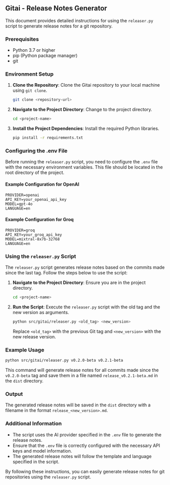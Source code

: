 ## Gitai - Release Notes Generator

This document provides detailed instructions for using the `releaser.py` script to generate release notes for a git repository.

### Prerequisites

- Python 3.7 or higher
- pip (Python package manager)
- git

### Environment Setup

1. **Clone the Repository**: Clone the Gitai repository to your local machine using `git clone`.

   ```bash
   git clone <repository-url>
   ```

2. **Navigate to the Project Directory**: Change to the project directory.

   ```bash
   cd <project-name>
   ```

3. **Install the Project Dependencies**: Install the required Python libraries.

   ```bash
   pip install -r requirements.txt
   ```

### Configuring the .env File

Before running the `releaser.py` script, you need to configure the `.env` file with the necessary environment variables. This file should be located in the root directory of the project.

#### Example Configuration for OpenAI

```dotenv
PROVIDER=openai
API_KEY=your_openai_api_key
MODEL=gpt-4o
LANGUAGE=en
```

#### Example Configuration for Groq

```dotenv
PROVIDER=groq
API_KEY=your_groq_api_key
MODEL=mixtral-8x7b-32768
LANGUAGE=en
```

### Using the `releaser.py` Script

The `releaser.py` script generates release notes based on the commits made since the last tag. Follow the steps below to use the script:

1. **Navigate to the Project Directory**: Ensure you are in the project directory.

   ```bash
   cd <project-name>
   ```

2. **Run the Script**: Execute the `releaser.py` script with the old tag and the new version as arguments.

   ```bash
   python src/gitai/releaser.py <old_tag> <new_version>
   ```

   Replace `<old_tag>` with the previous Git tag and `<new_version>` with the new release version.

### Example Usage

```bash
python src/gitai/releaser.py v0.2.0-beta v0.2.1-beta
```

This command will generate release notes for all commits made since the `v0.2.0-beta` tag and save them in a file named `release_v0.2.1-beta.md` in the `dist` directory.

### Output

The generated release notes will be saved in the `dist` directory with a filename in the format `release_<new_version>.md`.

### Additional Information

- The script uses the AI provider specified in the `.env` file to generate the release notes.
- Ensure that the `.env` file is correctly configured with the necessary API keys and model information.
- The generated release notes will follow the template and language specified in the script.

By following these instructions, you can easily generate release notes for git repositories using the `releaser.py` script.